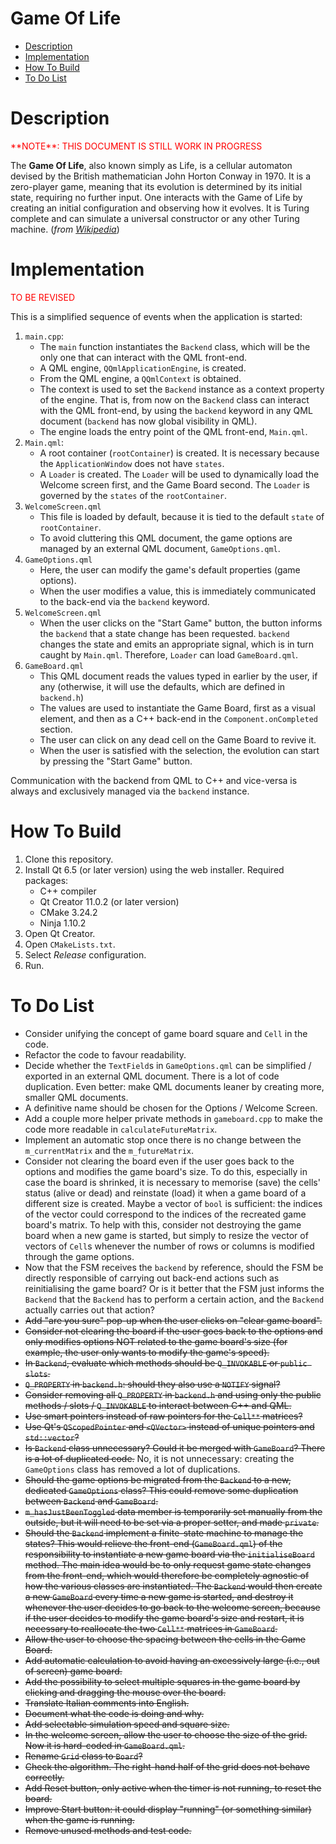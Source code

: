 <!-- omit in toc -->
# Game Of Life

- [Description](#description)
- [Implementation](#implementation)
- [How To Build](#how-to-build)
- [To Do List](#to-do-list)


# Description


<p style="color:red;">**NOTE**: THIS DOCUMENT IS STILL WORK IN PROGRESS</p>

The **Game Of Life**, also known simply as Life, is a cellular automaton devised by the British mathematician John Horton Conway in 1970. It is a zero-player game, meaning that its evolution is determined by its initial state, requiring no further input. One interacts with the Game of Life by creating an initial configuration and observing how it evolves. It is Turing complete and can simulate a universal constructor or any other Turing machine. (*from [Wikipedia](https://en.wikipedia.org/wiki/Conway%27s_Game_of_Life)*)


# Implementation

<p style="color:red;">TO BE REVISED</p>

This is a simplified sequence of events when the application is started:

1. `main.cpp`:
    - The `main` function instantiates the `Backend` class, which will be the only one that can interact with the QML front-end.
    - A QML engine, `QQmlApplicationEngine`, is created.
    - From the QML engine, a `QQmlContext` is obtained.
    - The context is used to set the `Backend` instance as a context property of the engine. That is, from now on the `Backend` class can interact with the QML front-end, by using the `backend` keyword in any QML document (`backend` has now global visibility in QML).
    - The engine loads the entry point of the QML front-end, `Main.qml`.
2. `Main.qml`:
    - A root container (`rootContainer`) is created. It is necessary because the `ApplicationWindow` does not have `states`.
    - A `Loader` is created. The `Loader` will be used to dynamically load the Welcome screen first, and the Game Board second. The `Loader` is governed by the `states` of the `rootContainer`.
3. `WelcomeScreen.qml`
    - This file is loaded by default, because it is tied to the default `state` of `rootContainer`.
    - To avoid cluttering this QML document, the game options are managed by an external QML document, `GameOptions.qml`.
4. `GameOptions.qml`
    - Here, the user can modify the game's default properties (game options).
    - When the user modifies a value, this is immediately communicated to the back-end via the `backend` keyword.
5. `WelcomeScreen.qml`
    - When the user clicks on the "Start Game" button, the button informs the `backend` that a state change has been requested. `backend` changes the state and emits an appropriate signal, which is in turn caught by `Main.qml`. Therefore, `Loader` can load `GameBoard.qml`.
6. `GameBoard.qml`
    - This QML document reads the values typed in earlier by the user, if any (otherwise, it will use the defaults, which are defined in `backend.h`)
    - The values are used to instantiate the Game Board, first as a visual element, and then as a C++ back-end in the `Component.onCompleted` section.
    - The user can click on any dead cell on the Game Board to revive it.
    - When the user is satisfied with the selection, the evolution can start by pressing the "Start Game" button.

Communication with the backend from QML to C++ and vice-versa is always and exclusively managed via the `backend` instance.


# How To Build

1. Clone this repository.
2. Install Qt 6.5 (or later version) using the web installer. Required packages:
    - C++ compiler
    - Qt Creator 11.0.2 (or later version)
    - CMake 3.24.2
    - Ninja 1.10.2
3. Open Qt Creator.
4. Open `CMakeLists.txt`.
5. Select *Release* configuration.
6. Run.


# To Do List

- Consider unifying the concept of game board square and `Cell` in the code.
- Refactor the code to favour readability.
- Decide whether the `TextField`s in `GameOptions.qml` can be simplified / exported in an external QML document. There is a lot of code duplication. Even better: make QML documents leaner by creating more, smaller QML documents.
- A definitive name should be chosen for the Options / Welcome Screen.
- Add a couple more helper private methods in `gameboard.cpp` to make the code more readable in `calculateFutureMatrix`.
- Implement an automatic stop once there is no change between the `m_currentMatrix` and the `m_futureMatrix`.
- Consider not clearing the board even if the user goes back to the options and modifies the game board's size. To do this, especially in case the board is shrinked, it is necessary to memorise (save) the cells' status (alive or dead) and reinstate (load) it when a game board of a different size is created. Maybe a vector of `bool` is sufficient: the indices of the vector could correspond to the indices of the recreated game board's matrix. To help with this, consider not destroying the game board when a new game is started, but simply to resize the vector of vectors of `Cell`s whenever the number of rows or columns is modified through the game options.
- Now that the FSM receives the `backend` by reference, should the FSM be directly responsible of carrying out back-end actions such as reinitialising the game board? Or is it better that the FSM just informs the `Backend` that the `Backend` has to perform a certain action, and the `Backend` actually carries out that action?
- ~~Add "are you sure" pop-up when the user clicks on "clear game board".~~
- ~~Consider not clearing the board if the user goes back to the options and only modifies options NOT related to the game board's size (for example, the user only wants to modify the game's speed).~~
- ~~In `Backend`, evaluate which methods should be `Q_INVOKABLE` or `public slots`.~~
- ~~`Q_PROPERTY` in `backend.h`: should they also use a `NOTIFY` signal?~~
- ~~Consider removing all `Q_PROPERTY` in `backend.h` and using only the public methods / slots / `Q_INVOKABLE` to interact between C++ and QML.~~
- ~~Use smart pointers instead of raw pointers for the `Cell**` matrices?~~
- ~~Use Qt's `QScopedPointer` and `<QVector>` instead of unique pointers and `std::vector`?~~
- ~~Is `Backend` class unnecessary? Could it be merged with `GameBoard`? There is a lot of duplicated code.~~ No, it is not unnecessary: creating the `GameOptions` class has removed a lot of duplications.
- ~~Should the game options be migrated from the `Backend` to a new, dedicated `GameOptions` class? This could remove some duplication between `Backend` and `GameBoard`.~~
- ~~`m_hasJustBeenToggled` data member is temporarily set manually from the outside, but it will need to be set via a proper setter, and made `private`.~~
- ~~Should the `Backend` implement a finite-state machine to manage the states? This would relieve the front-end (`GameBoard.qml`) of the responsibility to instantiate a new game board via the `initialiseBoard` method. The main idea would be to only request game state changes from the front-end, which would therefore be completely agnostic of how the various classes are instantiated. The `Backend` would then create a new `GameBoard` every time a new game is started, and destroy it whenever the user decides to go back to the welcome screen, because if the user decides to modify the game board's size and restart, it is necessary to reallocate the two `Cell**` matrices in `GameBoard`.~~
- ~~Allow the user to choose the spacing between the cells in the Game Board.~~
- ~~Add automatic calculation to avoid having an excessively large (i.e., out of screen) game board.~~
- ~~Add the possibility to select multiple squares in the game board by clicking and dragging the mouse over the board.~~
- ~~Translate Italian comments into English.~~
- ~~Document what the code is doing and why.~~
- ~~Add selectable simulation speed and square size.~~
- ~~In the welcome screen, allow the user to choose the size of the grid. Now it is hard-coded in `GameBoard.qml`.~~
- ~~Rename `Grid` class to `Board`?~~
- ~~Check the algorithm. The right-hand half of the grid does not behave correctly.~~
- ~~Add Reset button, only active when the timer is not running, to reset the board.~~
- ~~Improve Start button: it could display "running" (or something similar) when the game is running.~~
- ~~Remove unused methods and test code.~~